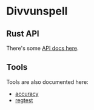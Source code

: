 # Divvunspell

## Rust API

There's some [API docs here](divvunspell/).

## Tools

Tools are also documented here:

* [accuracy](accuracy/)
* [regtest](regtest/)
